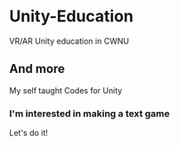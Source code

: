 # Unity-Education
VR/AR Unity education in CWNU

## And more
My self taught Codes for Unity

### I'm interested in making a text game
Let's do it!
